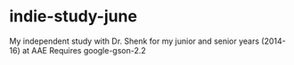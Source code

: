 indie-study-june
================

My independent study with Dr. Shenk for my junior and senior years (2014-16) at AAE
Requires google-gson-2.2